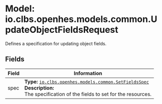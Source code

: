 # Model: io.clbs.openhes.models.common.UpdateObjectFieldsRequest

Defines a specification for updating object fields.

## Fields

| Field | Information |
| --- | --- |
| spec | <b>Type:</b> [`io.clbs.openhes.models.common.SetFieldsSpec`](model-io-clbs-openhes-models-common-setfieldsspec.md)<br><b>Description:</b><br>The specification of the fields to set for the resources. |

